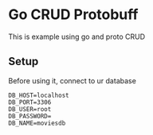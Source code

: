 ﻿# Go CRUD Protobuff
 This is example using go and proto CRUD

## Setup
Before using it, connect to ur database

    DB_HOST=localhost
    DB_PORT=3306
    DB_USER=root
    DB_PASSWORD=
    DB_NAME=moviesdb
